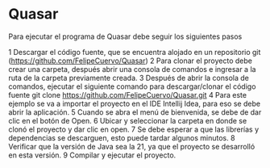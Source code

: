 # Quasar

Para ejecutar el programa de Quasar debe seguir los siguientes pasos

1 Descargar el código fuente, que se encuentra alojado en un repositorio git (https://github.com/FelipeCuervo/Quasar)
2 Para clonar el proyecto debe crear una carpeta, después abrir una consola de comandos e ingresar a la ruta de la carpeta previamente creada.
3 Después de abrir la consola de comandos, ejecutar el siguiente comando para descargar/clonar el código fuente
git clone https://github.com/FelipeCuervo/Quasar.git
4 Para este ejemplo se va a importar el proyecto en el IDE Intellij Idea, para eso se debe abrir la aplicación.
5 Cuando se abra el menú de bienvenida, se debe de dar clic en el botón de Open.
6 Ubicar y seleccionar la carpeta en donde se clonó el proyecto y dar clic en open.
7 Se debe esperar a que las librerías y dependencias se descarguen, esto puede tardar algunos minutos.
8 Verificar que la versión de Java sea la 21, ya que el proyecto se desarrolló en esta versión.
9 Compilar y ejecutar el proyecto.




